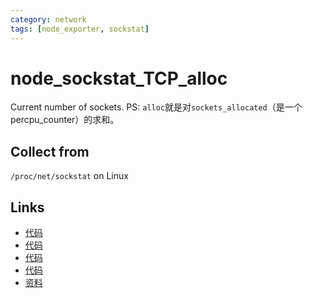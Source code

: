 ```yaml
---
category: network
tags: [node_exporter, sockstat]
---
```

# node_sockstat_TCP_alloc

Current number of sockets. 
PS: `alloc`就是对`sockets_allocated`（是一个percpu_counter）的求和。

## Collect from

`/proc/net/sockstat` on Linux

## Links

- [代码](https://github.com/prometheus/node_exporter/blob/master/collector/sockstat_linux.go#L168)
- [代码](https://github.com/prometheus/procfs/blob/master/net_sockstat.go#L62)
- [代码](https://github.com/torvalds/linux/blob/master/net/ipv4/proc.c#L60)
- [代码](https://github.com/torvalds/linux/blob/master/include/net/sock.h#L1199)
- [资料](https://blog.csdn.net/ffzhihua/article/details/87257228)
